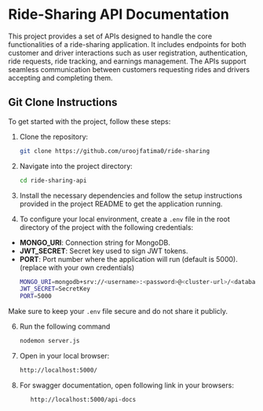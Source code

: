 # Ride-Sharing API Documentation

This project provides a set of APIs designed to handle the core functionalities of a ride-sharing application. It includes endpoints for both customer and driver interactions such as user registration, authentication, ride requests, ride tracking, and earnings management. The APIs support seamless communication between customers requesting rides and drivers accepting and completing them.

## Git Clone Instructions

To get started with the project, follow these steps:

1. Clone the repository:

    ```bash
    git clone https://github.com/uroojfatima0/ride-sharing
    ```

2. Navigate into the project directory:

    ```bash
    cd ride-sharing-api
    ```

3. Install the necessary dependencies and follow the setup instructions provided in the project README to get the application running.

4. To configure your local environment, create a `.env` file in the root directory of the project with the following credentials:
   
- **MONGO_URI**: Connection string for MongoDB.
- **JWT_SECRET**: Secret key used to sign JWT tokens.
- **PORT**: Port number where the application will run (default is 5000).
(replace with your own credentials)
  ```bash
  MONGO_URI=mongodb+srv://<username>:<password>@<cluster-url>/<database>?retryWrites=true&w=majority
  JWT_SECRET=SecretKey
  PORT=5000
  ```

Make sure to keep your `.env` file secure and do not share it publicly.
  

6. Run the following command

    ```bash
    nodemon server.js
    ```

7. Open in your local browser:

   ```bash
   http://localhost:5000/
   ```
8. For swagger documentation, open following link in your browsers:
   ```bash
      http://localhost:5000/api-docs
   ```
